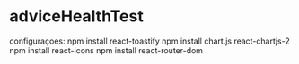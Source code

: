 # adviceHealthTest

configuraçoes: 
npm install react-toastify
npm install chart.js react-chartjs-2
npm install react-icons
npm install react-router-dom
